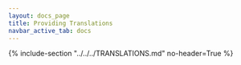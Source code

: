 ```yaml
---
layout: docs_page
title: Providing Translations
navbar_active_tab: docs
---
```


{% include-section "../../../TRANSLATIONS.md" no-header=True %}

